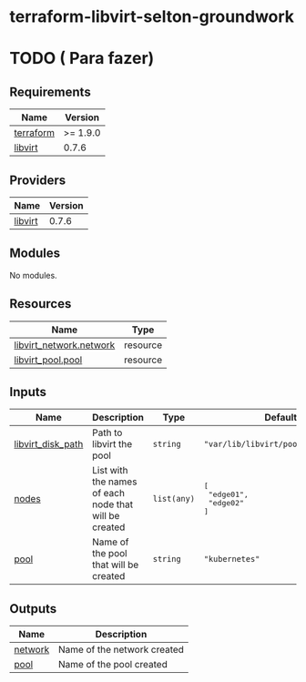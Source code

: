 # terraform-libvirt-selton-groundwork

# TODO ( Para fazer)

<!-- BEGIN_TF_DOCS -->
## Requirements

| Name | Version |
|------|---------|
| <a name="requirement_terraform"></a> [terraform](#requirement\_terraform) | >= 1.9.0 |
| <a name="requirement_libvirt"></a> [libvirt](#requirement\_libvirt) | 0.7.6 |

## Providers

| Name | Version |
|------|---------|
| <a name="provider_libvirt"></a> [libvirt](#provider\_libvirt) | 0.7.6 |

## Modules

No modules.

## Resources

| Name | Type |
|------|------|
| [libvirt_network.network](https://registry.terraform.io/providers/dmacvicar/libvirt/0.7.6/docs/resources/network) | resource |
| [libvirt_pool.pool](https://registry.terraform.io/providers/dmacvicar/libvirt/0.7.6/docs/resources/pool) | resource |

## Inputs

| Name | Description | Type | Default | Required |
|------|-------------|------|---------|:--------:|
| <a name="input_libvirt_disk_path"></a> [libvirt\_disk\_path](#input\_libvirt\_disk\_path) | Path to libvirt the pool | `string` | `"var/lib/libvirt/pool/kubernetes"` | no |
| <a name="input_nodes"></a> [nodes](#input\_nodes) | List with the names of each node that will be created | `list(any)` | <pre>[<br/>  "edge01",<br/>  "edge02"<br/>]</pre> | no |
| <a name="input_pool"></a> [pool](#input\_pool) | Name of the pool that will be created | `string` | `"kubernetes"` | no |

## Outputs

| Name | Description |
|------|-------------|
| <a name="output_network"></a> [network](#output\_network) | Name of the network created |
| <a name="output_pool"></a> [pool](#output\_pool) | Name of the pool created |
<!-- END_TF_DOCS -->